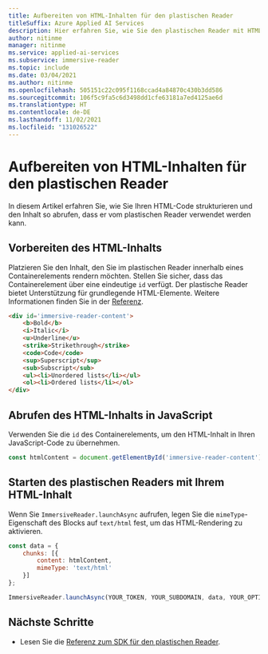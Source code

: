 ```yaml
---
title: Aufbereiten von HTML-Inhalten für den plastischen Reader
titleSuffix: Azure Applied AI Services
description: Hier erfahren Sie, wie Sie den plastischen Reader mit HTML, JavaScript, Python, Android oder iOS starten. Der plastische Reader verwendet bewährte Verfahren zum Verbessern des Leseverständnisses von Sprachenlernenden, Leseanfängern und Schülern mit Lernschwierigkeiten.
author: nitinme
manager: nitinme
ms.service: applied-ai-services
ms.subservice: immersive-reader
ms.topic: include
ms.date: 03/04/2021
ms.author: nitinme
ms.openlocfilehash: 505151c22c095f1168ccad4a84870c430b3dd586
ms.sourcegitcommit: 106f5c9fa5c6d3498dd1cfe63181a7ed4125ae6d
ms.translationtype: HT
ms.contentlocale: de-DE
ms.lasthandoff: 11/02/2021
ms.locfileid: "131026522"
---
```

# <a name="how-to-prepare-html-content-for-immersive-reader"></a>Aufbereiten von HTML-Inhalten für den plastischen Reader

In diesem Artikel erfahren Sie, wie Sie Ihren HTML-Code strukturieren und den Inhalt so abrufen, dass er vom plastischen Reader verwendet werden kann.

## <a name="prepare-the-html-content"></a>Vorbereiten des HTML-Inhalts

Platzieren Sie den Inhalt, den Sie im plastischen Reader innerhalb eines Containerelements rendern möchten. Stellen Sie sicher, dass das Containerelement über eine eindeutige `id` verfügt. Der plastische Reader bietet Unterstützung für grundlegende HTML-Elemente. Weitere Informationen finden Sie in der [Referenz](reference.md#html-support).

```html
<div id='immersive-reader-content'>
    <b>Bold</b>
    <i>Italic</i>
    <u>Underline</u>
    <strike>Strikethrough</strike>
    <code>Code</code>
    <sup>Superscript</sup>
    <sub>Subscript</sub>
    <ul><li>Unordered lists</li></ul>
    <ol><li>Ordered lists</li></ol>
</div>
```

## <a name="get-the-html-content-in-javascript"></a>Abrufen des HTML-Inhalts in JavaScript

Verwenden Sie die `id` des Containerelements, um den HTML-Inhalt in Ihren JavaScript-Code zu übernehmen.

```javascript
const htmlContent = document.getElementById('immersive-reader-content').innerHTML;
```

## <a name="launch-the-immersive-reader-with-your-html-content"></a>Starten des plastischen Readers mit Ihrem HTML-Inhalt

Wenn Sie `ImmersiveReader.launchAsync` aufrufen, legen Sie die `mimeType`-Eigenschaft des Blocks auf `text/html` fest, um das HTML-Rendering zu aktivieren.

```javascript
const data = {
    chunks: [{
        content: htmlContent,
        mimeType: 'text/html'
    }]
};

ImmersiveReader.launchAsync(YOUR_TOKEN, YOUR_SUBDOMAIN, data, YOUR_OPTIONS);
```

## <a name="next-steps"></a>Nächste Schritte

* Lesen Sie die [Referenz zum SDK für den plastischen Reader](reference.md).